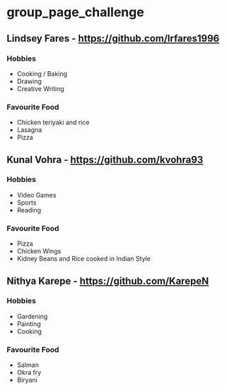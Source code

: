 # group_page_challenge

## Lindsey Fares - https://github.com/lrfares1996

### Hobbies
* Cooking / Baking
* Drawing
* Creative Writing

### Favourite Food
* Chicken teriyaki and rice
* Lasagna
* Pizza


## Kunal Vohra - https://github.com/kvohra93

### Hobbies

* Video Games
* Sports
* Reading

### Favourite Food

* Pizza
* Chicken Wings
* Kidney Beans and Rice cooked in Indian Style


## Nithya Karepe - https://github.com/KarepeN

### Hobbies

* Gardening
* Painting
* Cooking

### Favourite Food

* Salman
* Okra fry
* Biryani
